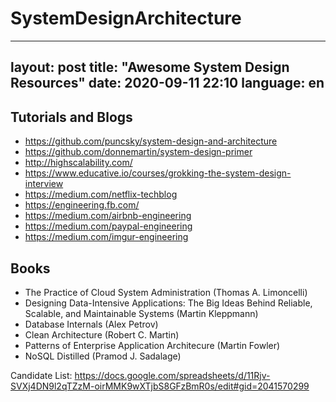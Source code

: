 # SystemDesignArchitecture
---
layout: post
title: "Awesome System Design Resources"
date: 2020-09-11 22:10
language: en
---

## Tutorials and Blogs

* https://github.com/puncsky/system-design-and-architecture
* https://github.com/donnemartin/system-design-primer
* http://highscalability.com/
* https://www.educative.io/courses/grokking-the-system-design-interview
* https://medium.com/netflix-techblog
* https://engineering.fb.com/
* https://medium.com/airbnb-engineering
* https://medium.com/paypal-engineering
* https://medium.com/imgur-engineering

## Books

* The Practice of Cloud System Administration (Thomas A. Limoncelli)
* Designing Data-Intensive Applications: The Big Ideas Behind Reliable, Scalable, and Maintainable Systems (Martin Kleppmann)
* Database Internals (Alex Petrov)
* Clean Architecture (Robert C. Martin)
* Patterns of Enterprise Application Architecure (Martin Fowler)
* NoSQL Distilled (Pramod J. Sadalage)

Candidate List: https://docs.google.com/spreadsheets/d/11Rjv-SVXj4DN9l2qTZzM-oirMMK9wXTjbS8GFzBmR0s/edit#gid=2041570299
